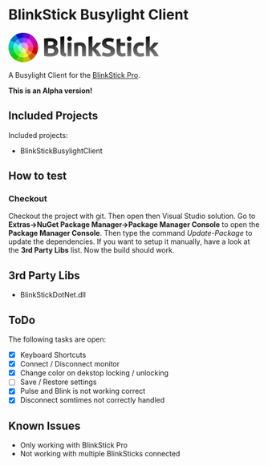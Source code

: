 # BlinkStick Busylight Client

![BlinkStick Logo](__ressourcen/merch/logo-homepage.png)

A Busylight Client for the [BlinkStick Pro](https://www.blinkstick.com/).

**This is an Alpha version!**


## Included Projects
Included projects:
- BlinkStickBusylightClient


## How to test
### Checkout
Checkout the project with git. Then open then Visual Studio solution. Go to **Extras->NuGet Package Manager->Package Manager Console** to open the **Package Manager Console**. Then type the command *Update-Package* to update the dependencies. If you want to setup it manually, have a look at the **3rd Party Libs** list. Now the build should work.


## 3rd Party Libs
- BlinkStickDotNet.dll


## ToDo
The following tasks are open:
- [x] Keyboard Shortcuts
- [x] Connect / Disconnect monitor
- [x] Change color on dekstop locking / unlocking
- [ ] Save / Restore settings
- [x] Pulse and Blink is not working correct
- [x] Disconnect somtimes not correctly handled

## Known Issues
- Only working with BlinkStick Pro
- Not working with multiple BlinkSticks connected